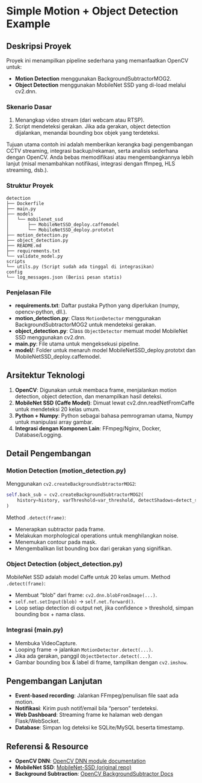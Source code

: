 # Simple Motion + Object Detection Example

## Deskripsi Proyek

Proyek ini menampilkan pipeline sederhana yang memanfaatkan OpenCV untuk:

- **Motion Detection** menggunakan BackgroundSubtractorMOG2.
- **Object Detection** menggunakan MobileNet SSD yang di-load melalui cv2.dnn.

### Skenario Dasar

1. Menangkap video stream (dari webcam atau RTSP).
2. Script mendeteksi gerakan. Jika ada gerakan, object detection dijalankan, menandai bounding box objek yang terdeteksi.

Tujuan utama contoh ini adalah memberikan kerangka bagi pengembangan CCTV streaming, integrasi backup/rekaman, serta analisis sederhana dengan OpenCV. Anda bebas memodifikasi atau mengembangkannya lebih lanjut (misal menambahkan notifikasi, integrasi dengan ffmpeg, HLS streaming, dsb.).

### Struktur Proyek

```
detection
├── Dockerfile
├── main.py
├── models
│   └── mobilenet_ssd
│       ├── MobileNetSSD_deploy.caffemodel
│       └── MobileNetSSD_deploy.prototxt
├── motion_detection.py
├── object_detection.py
├── README.md
├── requirements.txt
└── validate_model.py
scripts
└── utils.py (Script sudah ada tinggal di integrasikan)
config
└── log_messages.json (Berisi pesan statis)
```

### Penjelasan File

- **requirements.txt**: Daftar pustaka Python yang diperlukan (numpy, opencv-python, dll.).
- **motion_detection.py**: Class `MotionDetector` menggunakan BackgroundSubtractorMOG2 untuk mendeteksi gerakan.
- **object_detection.py**: Class `ObjectDetector` memuat model MobileNet SSD menggunakan cv2.dnn.
- **main.py**: File utama untuk mengeksekusi pipeline.
- **model/**: Folder untuk menaruh model MobileNetSSD_deploy.prototxt dan MobileNetSSD_deploy.caffemodel.

## Arsitektur Teknologi

1. **OpenCV**: Digunakan untuk membaca frame, menjalankan motion detection, object detection, dan menampilkan hasil deteksi.
2. **MobileNet SSD (Caffe Model)**: Dimuat lewat cv2.dnn.readNetFromCaffe untuk mendeteksi 20 kelas umum.
3. **Python + Numpy**: Python sebagai bahasa pemrograman utama, Numpy untuk manipulasi array gambar.
4. **Integrasi dengan Komponen Lain**: FFmpeg/Nginx, Docker, Database/Logging.

## Detail Pengembangan

### Motion Detection (motion_detection.py)

Menggunakan `cv2.createBackgroundSubtractorMOG2`:
```python
self.back_sub = cv2.createBackgroundSubtractorMOG2(
    history=history, varThreshold=var_threshold, detectShadows=detect_shadows
)
```
Method `.detect(frame)`:
- Menerapkan subtractor pada frame.
- Melakukan morphological operations untuk menghilangkan noise.
- Menemukan contour pada mask.
- Mengembalikan list bounding box dari gerakan yang signifikan.

### Object Detection (object_detection.py)

MobileNet SSD adalah model Caffe untuk 20 kelas umum.
Method `.detect(frame)`:
- Membuat “blob” dari frame: `cv2.dnn.blobFromImage(...)`.
- `self.net.setInput(blob)` → `self.net.forward()`.
- Loop setiap detection di output net, jika confidence > threshold, simpan bounding box + nama class.

### Integrasi (main.py)

- Membuka VideoCapture.
- Looping frame → jalankan `MotionDetector.detect(...)`.
- Jika ada gerakan, panggil `ObjectDetector.detect(...)`.
- Gambar bounding box & label di frame, tampilkan dengan `cv2.imshow`.

## Pengembangan Lanjutan

- **Event-based recording**: Jalankan FFmpeg/penulisan file saat ada motion.
- **Notifikasi**: Kirim push notif/email bila “person” terdeteksi.
- **Web Dashboard**: Streaming frame ke halaman web dengan Flask/WebSocket.
- **Database**: Simpan log deteksi ke SQLite/MySQL beserta timestamp.

## Referensi & Resource

- **OpenCV DNN**: [OpenCV DNN module documentation](https://docs.opencv.org/master/d6/d0f/group__dnn.html)
- **MobileNet SSD**: [MobileNet-SSD (original repo)](https://github.com/chuanqi305/MobileNet-SSD)
- **Background Subtraction**: [OpenCV BackgroundSubtractor Docs](https://docs.opencv.org/master/d1/dc5/tutorial_background_subtraction.html)
